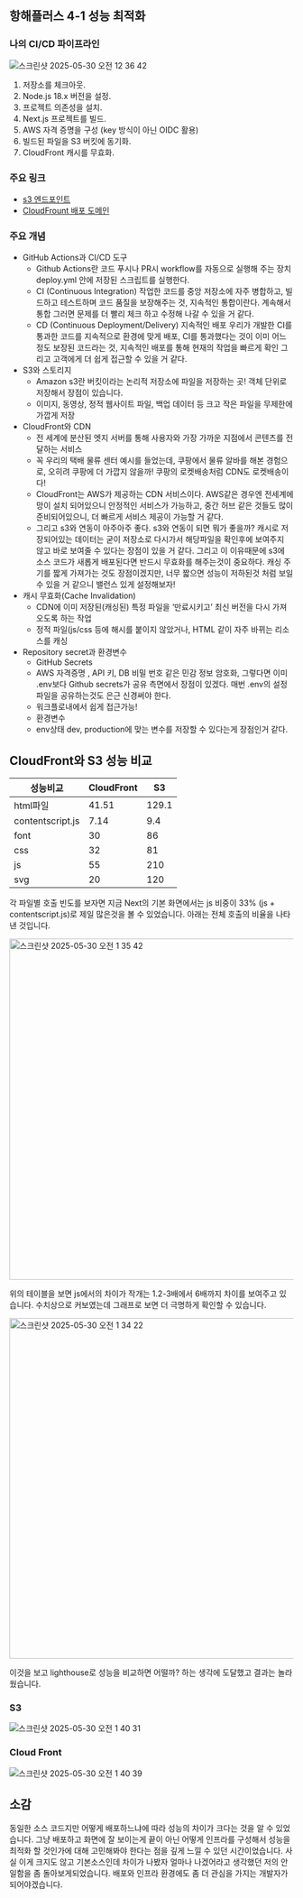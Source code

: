 ## 항해플러스 4-1 성능 최적화

### 나의 CI/CD 파이프라인
![스크린샷 2025-05-30 오전 12 36 42](https://github.com/user-attachments/assets/85da5ef0-5b79-4f54-8971-7be1a9eeaee8)

1. 저장소를 체크아웃.
2. Node.js 18.x 버전을 설정.
3. 프로젝트 의존성을 설치.
4. Next.js 프로젝트를 빌드.
5. AWS 자격 증명을 구성 (key 방식이 아닌 OIDC 활용)
6. 빌드된 파일을 S3 버킷에 동기화.
7. CloudFront 캐시를 무효화.

### 주요 링크
* [s3 엔드포인트](http://my-hanghae-aws.s3-website.ap-northeast-2.amazonaws.com/)
* [CloudFrount 배포 도메인](d18lidx9gvd7mj.cloudfront.net)

### 주요 개념
- GitHub Actions과 CI/CD 도구
  * Github Actions란 코드 푸시나 PR시 workflow를 자동으로 실행해 주는 장치 deploy.yml 안에 저장된 스크립트를 실행한다.
  * CI (Continuous Integration) 작업한 코드를 중앙 저장소에 자주 병합하고, 빌드하고 테스트하며 코드 품질을 보장해주는 것, 지속적인 통합이란다. 계속해서 통합 그러면 문제를 더 빨리 체크 하고 수정해 나갈 수 있을 거 같다.
  * CD (Continuous Deployment/Delivery) 지속적인 배포 우리가 개발한 CI를 통과한 코드를 지속적으로 환경에 맞게 배포, CI를 통과했다는 것이 이미 어느정도 보장된 코드라는 것, 지속적인 배포를 통해 현재의 작업을 빠르게 확인 그리고 고객에게 더 쉽게 접근할 수 있을 거  같다.
- S3와 스토리지
  * Amazon s3란 버킷이라는 논리적 저장소에 파일을 저장하는 곳! 객체 단위로 저장해서 장점이 있습니다.
  * 이미지, 동영상, 정적 웹사이트 파일, 백업 데이터 등 크고 작은 파일을 무제한에 가깝게 저장
- CloudFront와 CDN
  * 전 세계에 분산된 엣지 서버를 통해 사용자와 가장 가까운 지점에서 콘텐츠를 전달하는 서비스
  * 꼭 우리의 택배 물류 센터 예시를 들었는데, 쿠팡에서 물류 알바를 해본 경험으로, 오히려 쿠팡에 더 가깝지 않을까! 쿠팡의 로켓배송처럼 CDN도 로켓배송이다!
  * CloudFront는 AWS가 제공하는 CDN 서비스이다. AWS같은 경우엔 전세계에 망이 설치 되어있으니 안정적인 서비스가 가능하고, 중간 허브 같은 것들도 많이 준비되어있으니, 더 빠르게 서비스 제공이 가능할 거 같다.
  * 그리고 s3와 연동이 아주아주 좋다. s3와 연동이 되면 뭐가 좋을까? 캐시로 저장되어있는 데이터는 굳이 저장소로 다시가서 해당파일을 확인후에 보여주지 않고 바로 보여줄 수 있다는 장점이 있을 거 같다. 그리고 이 이유때문에 s3에 소스 코드가 새롭게 배포된다면 반드시 무효화를 해주는것이 중요하다. 캐싱 주기를 짧게 가져가는 것도 장점이겠지만, 너무 짧으면 성능이 저하된것 처럼 보일 수 있을 거 같으니 밸런스 있게 설정해보자!
- 캐시 무효화(Cache Invalidation)
  * CDN에 이미 저장된(캐싱된) 특정 파일을 ‘만료시키고’ 최신 버전을 다시 가져오도록 하는 작업
  * 정적 파일(js/css 등에 해시를 붙이지 않았거나, HTML 같이 자주 바뀌는 리소스를 캐싱
- Repository secret과 환경변수
  * GitHub Secrets
  * AWS 자격증명 , API 키, DB 비밀 번호 같은 민감 정보 암호화, 그렇다면 이미 .env보다 Github secrets가 공유 측면에서 장점이 있겠다. 매번 .env의 설정파일을 공유하는것도 은근 신경써야 한다.
  * 워크플로내에서 쉽게 접근가능!
  * 환경변수
  * env상태 dev, production에 맞는 변수를 저장할 수 있다는게 장점인거 같다.

## CloudFront와 S3 성능 비교

| 성능비교  	|  CloudFront 	|  S3 	|
|---	|---	|---	|
|html파일|  41.51 	|  129.1 	|
| contentscript.js   	| 7.14  	| 9.4  	|
| font 	|  30 	|   86	|
|  css 	|   32	|  81 	|
|  js 	|   55	|   210	|
|  svg 	|  20 	|  120 	|

각 파일별 호출 빈도를 보자면 지금 Next의 기본 화면에서는 js 비중이 33% (js + contentscript.js)로 제일 많은것을 볼 수 있었습니다. 아래는 전체 호출의 비율을 나타낸 것입니다.

<img width="605" alt="스크린샷 2025-05-30 오전 1 35 42" src="https://github.com/user-attachments/assets/19f66ac6-0f0a-4abf-bf01-f245b6184e01" />

위의 테이블을 보면 js에서의 차이가 작개는 1.2-3배에서 6배까지 차이를 보여주고 있습니다. 수치상으로 커보였는데 그래프로 보면 더 극명하게 확인할 수 있습니다.

<img width="604" alt="스크린샷 2025-05-30 오전 1 34 22" src="https://github.com/user-attachments/assets/c66a4abd-ed2e-4f48-8d9c-ae5d4f43c683" />

이것을 보고 lighthouse로 성능을 비교하면 어떨까? 하는 생각에 도달했고 결과는 놀라웠습니다.

### S3

![스크린샷 2025-05-30 오전 1 40 31](https://github.com/user-attachments/assets/274b1c6c-d017-4b23-b81a-48b15219f24e)

### Cloud Front

![스크린샷 2025-05-30 오전 1 40 39](https://github.com/user-attachments/assets/f2585c2b-37c2-49bf-b9a5-c91806f91318)


## 소감
동일한 소스 코드지만 어떻게 배포하느냐에 따라 성능의 차이가 크다는 것을 알 수 있었습니다. 그냥 배포하고 화면에 잘 보이는게 끝이 아닌 어떻게 인프라를 구성해서 성능을 최적화 할 것인가에 대해 고민해봐야 한다는 점을 깊게 느낄 수 있던 시간이었습니다. 사실 이게 크지도 않고 기본소스인데 차이가 나봤자 얼마나 나겠어라고 생각했던 저의 안일함을 좀 돌아보게되었습니다. 배포와 인프라 환경에도 좀 더 관심을 가지는 개발자가 되어야겠습니다.



	
		
		
		
		


   
